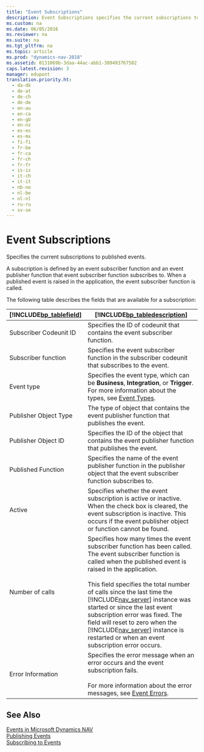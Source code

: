 ```yaml
---
title: "Event Subscriptions"
description: Event Subscriptions specifies the current subscriptions to published events.
ms.custom: na
ms.date: 06/05/2016
ms.reviewer: na
ms.suite: na
ms.tgt_pltfrm: na
ms.topic: article
ms.prod: "dynamics-nav-2018"
ms.assetid: 0131069b-3daa-44ac-abb1-309493767502
caps.latest.revision: 3
manager: edupont
translation.priority.ht: 
  - da-dk
  - de-at
  - de-ch
  - de-de
  - en-au
  - en-ca
  - en-gb
  - en-nz
  - es-es
  - es-mx
  - fi-fi
  - fr-be
  - fr-ca
  - fr-ch
  - fr-fr
  - is-is
  - it-ch
  - it-it
  - nb-no
  - nl-be
  - nl-nl
  - ru-ru
  - sv-se
---
```

# Event Subscriptions
Specifies the current subscriptions to published events.  
  
 A subscription is defined by an event subscriber function and an event publisher function that event subscriber function subscribes to. When a published event is raised in the application, the event subscriber function is called.  
  
 The following table describes the fields that are available for a subscription:  
  
|[!INCLUDE[bp_tablefield](../includes/bp_tablefield_md.md)]|[!INCLUDE[bp_tabledescription](../includes/bp_tabledescription_md.md)]|  
|---------------------------------|---------------------------------------|  
|Subscriber Codeunit ID|Specifies the ID of codeunit that contains the event subscriber function.|  
|Subscriber function|Specifies the event subscriber function in the subscriber codeunit that subscribes to the event.|  
|Event type|Specifies the event type, which can be **Business**, **Integration**, or **Trigger**. For more information about the types, see [Event Types](../Event-Types.md).|  
|Publisher Object Type|The type of object that contains the event publisher function that publishes the event.|  
|Publisher Object ID|Specifies the ID of the object that contains the event publisher function that publishes the event.|  
|Published Function|Specifies the name of the event publisher function in the publisher object that the event subscriber function subscribes to.|  
|Active|Specifies whether the event subscription is active or inactive. When the check box is cleared, the event subscription is inactive. This occurs if the event publisher object or function cannot be found.|  
|Number of calls|Specifies how many times the event subscriber function has been called. The event subscriber function is called when the published event is raised in the application.<br /><br /> This field specifies the total number of calls since the last time the [!INCLUDE[nav_server](../includes/nav_server_md.md)] instance was started or since the last event subscription error was fixed. The field will reset to zero when the [!INCLUDE[nav_server](../includes/nav_server_md.md)] instance is restarted or when an event subscription error occurs.|  
|Error Information|Specifies the error message when an error occurs and the event subscription fails.<br /><br /> For more information about the error messages, see [Event Errors](../Event-Errors.md).|  
  
## See Also  
 [Events in Microsoft Dynamics NAV](../Events-in-Microsoft-Dynamics-NAV.md)   
 [Publishing Events](../Publishing-Events.md)   
 [Subscribing to Events](../Subscribing-to-Events.md)